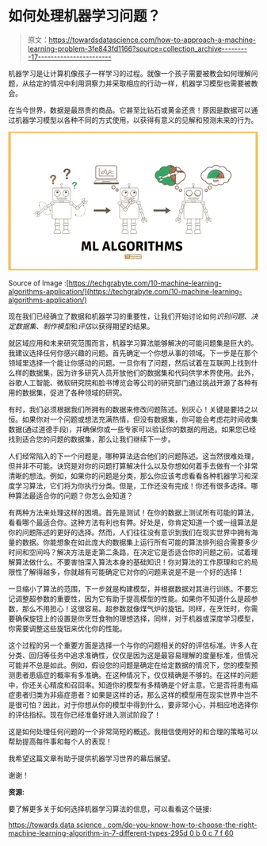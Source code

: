 # 如何处理机器学习问题？

> 原文：<https://towardsdatascience.com/how-to-approach-a-machine-learning-problem-3fe843fd1166?source=collection_archive---------17----------------------->

机器学习是让计算机像孩子一样学习的过程。就像一个孩子需要被教会如何理解问题，从给定的情况中利用洞察力并采取相应的行动一样，机器学习模型也需要被教会。

在当今世界，数据是最昂贵的商品。它甚至比钻石或黄金还贵！原因是数据可以通过机器学习模型以各种不同的方式使用，以获得有意义的见解和预测未来的行为。

![](img/5c38ef697509381e3170d8624769827d.png)

Source of Image :[https://techgrabyte.com/10-machine-learning-algorithms-application/](https://techgrabyte.com/10-machine-learning-algorithms-application/)

现在我们已经确立了数据和机器学习的重要性，让我们开始讨论如何*识别问题*、*决定数据集*、*制作模型*和*评估*以获得期望的结果。

就区域应用和未来研究范围而言，机器学习算法能够解决的可能问题集是巨大的。我建议选择任何你感兴趣的问题。首先确定一个你想从事的领域。下一步是在那个领域里选择一个能让你感动的问题。一旦你有了问题，然后试着在互联网上找到什么样的数据集，因为许多研究人员开放他们的数据集和代码供学术界使用。此外，谷歌人工智能、微软研究院和脸书博览会等公司的研究部门通过挑战开源了各种有用的数据集，促进了各种领域的研究。

有时，我们必须根据我们所拥有的数据来修改问题陈述。别灰心！关键是要持之以恒。如果你对一个问题或想法充满热情，但没有数据集，你可能会考虑花时间收集数据(通过道德手段)，并确保你或一些专家可以验证你的数据的用途。如果您已经找到适合您的问题的数据集，那么让我们继续下一步。

人们经常陷入的下一个问题是，哪种算法适合他们的问题陈述。这当然很难处理，但并非不可能。诀窍是对你的问题打算解决什么以及你想如何着手去做有一个非常清晰的想法。例如，如果你的问题是分类，那么你应该考虑看看各种机器学习和深度学习算法，它们将为你执行分类。但是，工作还没有完成！你还有很多选择。哪种算法最适合你的问题？你怎么会知道？

有两种方法来处理这样的困境。首先是测试！在你的数据上测试所有可能的算法，看看哪个最适合你。这种方法有利也有弊。好处是，你肯定知道一个或一组算法是你的问题陈述的更好的选择。然而，人们往往没有意识到我们在现实世界中拥有海量的数据。你能想象在如此庞大的数据集上运行所有可能的算法排列组合需要多少时间和空间吗？解决方法是走第二条路，在决定它是否适合你的问题之前，试着理解算法做什么。不要害怕深入算法本身的基础知识！你对算法的工作原理和它的局限性了解得越多，你就越有可能确定它对你的问题来说是不是一个好的选择！

一旦缩小了算法的范围，下一步就是构建模型，并根据数据对其进行训练。不要忘记调整超参数的重要性，因为它有助于提高模型的性能。如果你不知道什么是超参数，那么不用担心！这很容易。超参数就像煤气炉的旋钮。同样，在烹饪时，你需要确保旋钮上的设置是你烹饪食物的理想选择，同样，对于机器或深度学习模型，你需要调整这些旋钮来优化你的性能。

这个过程的另一个重要方面是选择一个与你的问题相关的好的评估标准。许多人在分类、回归等任务中追求准确性，仅仅是因为这是最容易理解的度量标准，但情况可能并不总是如此。例如，假设您的问题是确定在给定数据的情况下，您的模型预测患者患癌症的概率有多准确。在这种情况下，仅仅精确是不够的。在这样的问题中，你还关心精度和召回率。知道你的模型有多精确是个好主意。它是否将患有癌症患者归类为非癌症患者？如果是这样的话，那么这样的模型用在现实世界中岂不是很可怕？因此，对于你想从你的模型中得到什么，要非常小心，并相应地选择你的评估指标。现在你已经准备好进入测试阶段了！

这是如何处理任何问题的一个非常简短的概述。我相信使用好的和合理的策略可以帮助提高每件事和每个人的表现！

我希望这篇文章有助于提供机器学习世界的幕后展望。

谢谢！

**资源:**

要了解更多关于如何选择机器学习算法的信息，可以看看这个链接:

[https://towards data science . com/do-you-know-how-to-choose-the-right-machine-learning-algorithm-in-7-different-types-295d 0 b 0 c 7 f 60](/do-you-know-how-to-choose-the-right-machine-learning-algorithm-among-7-different-types-295d0b0c7f60)